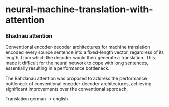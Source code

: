 # neural-machine-translation-with-attention
### Bhadnau attention

Conventional encoder-decoder architectures for machine translation encoded every source sentence into a fixed-length vector, regardless of its length, from which the decoder would then generate a translation. This made it difficult for the neural network to cope with long sentences, essentially resulting in a performance bottleneck. 

The Bahdanau attention was proposed to address the performance bottleneck of conventional encoder-decoder architectures, achieving significant improvements over the conventional approach. 

Translation
german -> english
